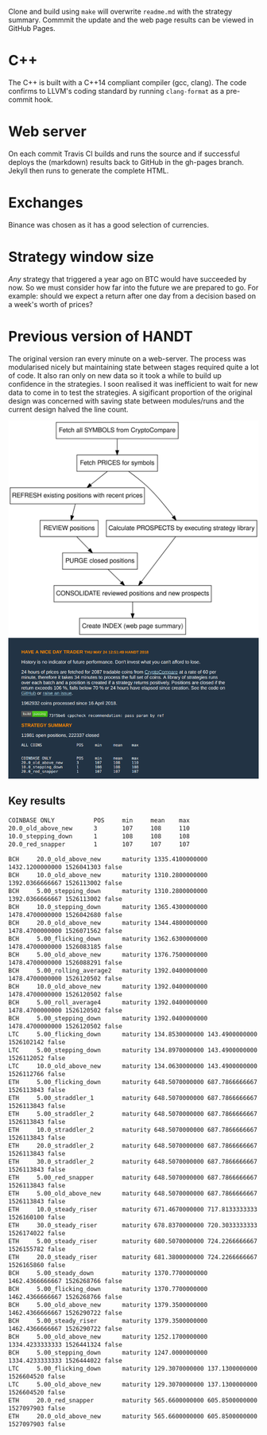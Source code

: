 Clone and build using ```make``` will overwrite ```readme.md``` with the
strategy summary. Commmit the update and the web page results can be viewed in
GitHub Pages.

# C++
The C++ is built with a C++14 compliant compiler (gcc, clang). The code confirms
to LLVM's coding standard by running ```clang-format``` as a pre-commit hook.

# Web server
On each commit Travis CI builds and runs the source and if successful deploys
the (markdown) results back to GitHub in the gh-pages branch. Jekyll then runs
to generate the complete HTML.

# Exchanges
Binance was chosen as it has a good selection of currencies.

# Strategy window size
*Any* strategy that triggered a year ago on BTC would have succeeded by now. So
we must consider how far into the future we are prepared to go. For example:
should we expect a return after one day from a decision based on a week's worth
of prices?

# Previous version of HANDT
The original version ran every minute on a web-server. The process was
modularised nicely but maintaining state between stages required quite a lot of
code. It also ran only on new data so it took a while to build up confidence in
the strategies. I soon realised it was inefficient to wait for new data to come
in to test the strategies. A sigificant proportion of the original
design was concerned with saving state between modules/runs and the current
design halved the line count.

![](doc/handt.svg)
![](doc/previous_version.png)

## Key results
```
COINBASE ONLY           POS     min     mean    max
20.0_old_above_new      3       107     108     110
10.0_stepping_down      1       108     108     108
20.0_red_snapper        1       107     107     107
```
```
BCH     20.0_old_above_new      maturity 1335.4100000000 1432.1200000000 1526041303 false
BCH     10.0_old_above_new      maturity 1310.2800000000 1392.0366666667 1526113002 false
BCH     5.00_stepping_down      maturity 1310.2800000000 1392.0366666667 1526113002 false
BCH     10.0_stepping_down      maturity 1365.4300000000 1478.4700000000 1526042680 false
BCH     20.0_old_above_new      maturity 1344.4800000000 1478.4700000000 1526071562 false
BCH     5.00_flicking_down      maturity 1362.6300000000 1478.4700000000 1526083185 false
BCH     5.00_old_above_new      maturity 1376.7500000000 1478.4700000000 1526088291 false
BCH     5.00_rolling_average2   maturity 1392.0400000000 1478.4700000000 1526120502 false
BCH     10.0_old_above_new      maturity 1392.0400000000 1478.4700000000 1526120502 false
BCH     5.00_roll_average4      maturity 1392.0400000000 1478.4700000000 1526120502 false
BCH     5.00_stepping_down      maturity 1392.0400000000 1478.4700000000 1526120502 false
LTC     5.00_flicking_down      maturity 134.8530000000 143.4900000000 1526102142 false
LTC     5.00_stepping_down      maturity 134.8970000000 143.4900000000 1526112052 false
LTC     10.0_old_above_new      maturity 134.0630000000 143.4900000000 1526112766 false
ETH     5.00_flicking_down      maturity 648.5070000000 687.7866666667 1526113843 false
ETH     5.00_straddler_1        maturity 648.5070000000 687.7866666667 1526113843 false
ETH     5.00_straddler_2        maturity 648.5070000000 687.7866666667 1526113843 false
ETH     10.0_straddler_2        maturity 648.5070000000 687.7866666667 1526113843 false
ETH     20.0_straddler_2        maturity 648.5070000000 687.7866666667 1526113843 false
ETH     30.0_straddler_2        maturity 648.5070000000 687.7866666667 1526113843 false
ETH     5.00_red_snapper        maturity 648.5070000000 687.7866666667 1526113843 false
ETH     5.00_old_above_new      maturity 648.5070000000 687.7866666667 1526113843 false
ETH     10.0_steady_riser       maturity 671.4670000000 717.8133333333 1526160100 false
ETH     30.0_steady_riser       maturity 678.8370000000 720.3033333333 1526174022 false
ETH     5.00_steady_riser       maturity 680.5070000000 724.2266666667 1526155782 false
ETH     20.0_steady_riser       maturity 681.3800000000 724.2266666667 1526165860 false
BCH     5.00_steady_down        maturity 1370.7700000000 1462.4366666667 1526268766 false
BCH     5.00_flicking_down      maturity 1370.7700000000 1462.4366666667 1526268766 false
BCH     5.00_old_above_new      maturity 1379.3500000000 1462.4366666667 1526290722 false
BCH     5.00_steady_riser       maturity 1379.3500000000 1462.4366666667 1526290722 false
BCH     5.00_old_above_new      maturity 1252.1700000000 1334.4233333333 1526441324 false
BCH     5.00_stepping_down      maturity 1247.0000000000 1334.4233333333 1526444022 false
LTC     5.00_flicking_down      maturity 129.3070000000 137.1300000000 1526604520 false
LTC     5.00_old_above_new      maturity 129.3070000000 137.1300000000 1526604520 false
ETH     20.0_red_snapper        maturity 565.6600000000 605.8500000000 1527097903 false
ETH     20.0_old_above_new      maturity 565.6600000000 605.8500000000 1527097903 false
```
